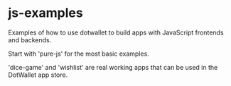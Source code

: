 # js-examples

Examples of how to use dotwallet to build apps with JavaScript frontends and backends.

Start with 'pure-js' for the most basic examples.

'dice-game' and 'wishlist' are real working apps that can be used in the DotWallet app store.

